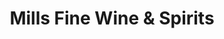 ---
title: "Mills Fine Wine & Spirits"
url: /annapolis/mills-fine-wine-und-spirits/
shop: Spirituosen
---